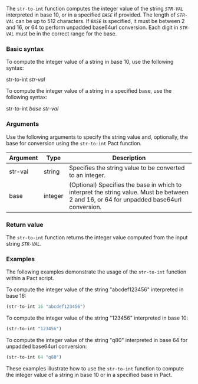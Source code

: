 The `str-to-int` function computes the integer value of the string *`STR-VAL`* interpreted in base 10, or in a specified *`BASE`* if provided. The length of *`STR-VAL`* can be up to 512 characters. If *`BASE`* is specified, it must be between 2 and 16, or 64 to perform unpadded base64url conversion. Each digit in *`STR-VAL`* must be in the correct range for the base.

### Basic syntax

To compute the integer value of a string in base 10, use the following syntax:

str-to-int *str-val*

To compute the integer value of a string in a specified base, use the following syntax:

str-to-int *base* *str-val*

### Arguments

Use the following arguments to specify the string value and, optionally, the base for conversion using the `str-to-int` Pact function.

| Argument | Type | Description |
| --- | --- | --- |
| str-val | string | Specifies the string value to be converted to an integer. |
| base | integer | (Optional) Specifies the base in which to interpret the string value. Must be between 2 and 16, or 64 for unpadded base64url conversion. |

### Return value

The `str-to-int` function returns the integer value computed from the input string *`STR-VAL`*.

### Examples

The following examples demonstrate the usage of the `str-to-int` function within a Pact script.

To compute the integer value of the string "abcdef123456" interpreted in base 16:

```lisp
(str-to-int 16 "abcdef123456")
```

To compute the integer value of the string "123456" interpreted in base 10:

```lisp
(str-to-int "123456")
```

To compute the integer value of the string "q80" interpreted in base 64 for unpadded base64url conversion:

```lisp
(str-to-int 64 "q80")
```

These examples illustrate how to use the `str-to-int` function to compute the integer value of a string in base 10 or in a specified base in Pact.
